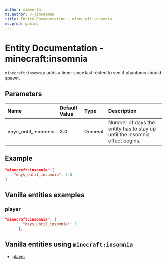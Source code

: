 ```yaml
---
author: mammerla
ms.author: v-jimseaman
title: Entity Documentation - minecraft:insomnia
ms.prod: gaming
---
```


# Entity Documentation - minecraft:insomnia

`minecraft:insomnia` adds a timer since last rested to see if phantoms should spawn.

## Parameters

|Name |Default Value  |Type  |Description  |
|:----------|:----------|:----------|:----------|
| days_until_insomnia| 3.0| Decimal| Number of days the entity has to stay up until the insomnia effect begins. |

## Example

```json
"minecraft:insomnia":{
    "days_until_insomnia": 3.0
}
```

## Vanilla entities examples

### player

```json
"minecraft:insomnia": {
        "days_until_insomnia": 3
      },
```

## Vanilla entities using `minecraft:insomnia`

- [player](../../../../Source/VanillaBehaviorPack_Snippets/entities/player.md)
